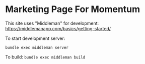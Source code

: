 # Marketing Page For Momentum

This site uses "Middleman" for development: https://middlemanapp.com/basics/getting-started/


To start development server:

`
bundle exec middleman server
`


To build:
`
bundle exec middleman build
`
